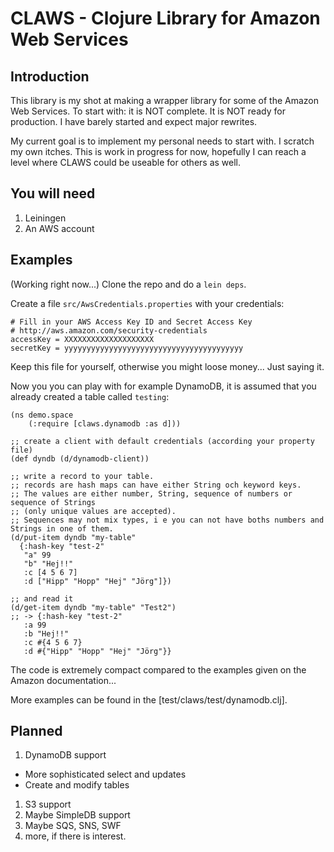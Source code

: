 CLAWS - Clojure Library for Amazon Web Services
===============================================

Introduction
------------

This library is my shot at making a wrapper library for
some of the Amazon Web Services. To start with: it is NOT
complete. It is NOT ready for production. I have barely started
and expect major rewrites.

My current goal is to implement my personal needs to start with.
I scratch my own itches. This is work in progress for now, hopefully I
can reach a level where CLAWS could be useable for others as well.

You will need
-------------
1. Leiningen
2. An AWS account


Examples
--------
(Working right now...)
Clone the repo and do a `lein deps`.

Create a file `src/AwsCredentials.properties` with your credentials:

    # Fill in your AWS Access Key ID and Secret Access Key
    # http://aws.amazon.com/security-credentials
    accessKey = XXXXXXXXXXXXXXXXXXXX
    secretKey = yyyyyyyyyyyyyyyyyyyyyyyyyyyyyyyyyyyyyyyy

Keep this file for yourself, otherwise you might loose money...
Just saying it.

Now you you can play with for example DynamoDB, it is assumed that
you already created a table called `testing`:

    (ns demo.space
        (:require [claws.dynamodb :as d]))

    ;; create a client with default credentials (according your property file)
    (def dyndb (d/dynamodb-client))
    
    ;; write a record to your table.
    ;; records are hash maps can have either String och keyword keys.
    ;; The values are either number, String, sequence of numbers or sequence of Strings
    ;; (only unique values are accepted).
    ;; Sequences may not mix types, i e you can not have boths numbers and Strings in one of them.
    (d/put-item dyndb "my-table"
      {:hash-key "test-2"
       "a" 99
       "b" "Hej!!"
       :c [4 5 6 7]
       :d ["Hipp" "Hopp" "Hej" "Jörg"]})

    ;; and read it
    (d/get-item dyndb "my-table" "Test2")
    ;; -> {:hash-key "test-2"
       :a 99
       :b "Hej!!"
       :c #{4 5 6 7}
       :d #{"Hipp" "Hopp" "Hej" "Jörg"}}


The code is extremely compact compared to the examples
given on the Amazon documentation...

More examples can be found in the [test/claws/test/dynamodb.clj].

Planned
-------
1. DynamoDB support
  * More sophisticated select and updates
  * Create and modify tables
1. S3 support
1. Maybe SimpleDB support
1. Maybe SQS, SNS, SWF
1. more, if there is interest.

